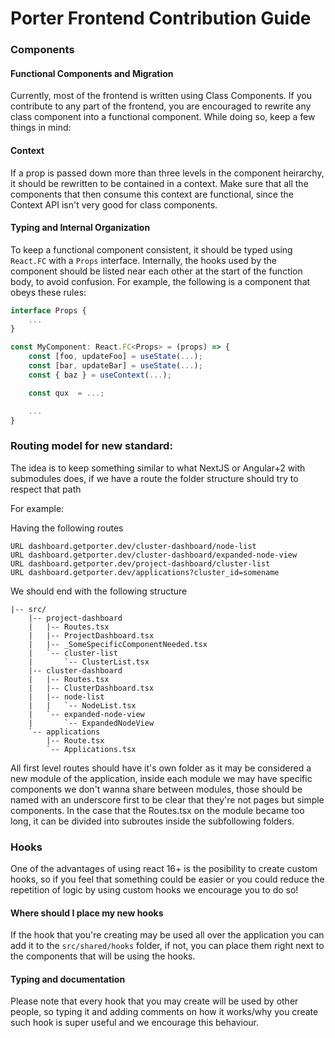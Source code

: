 # Porter Frontend Contribution Guide

### Components

#### Functional Components and Migration

Currently, most of the frontend is written using Class Components. If you contribute to any part of the frontend, you are encouraged to rewrite any class component into a functional component. While doing so, keep a few things in mind:

#### Context

If a prop is passed down more than three levels in the component heirarchy, it should be rewritten to be contained in a context. Make sure that all the components that then consume this context are functional, since the Context API isn't very good for class components.

#### Typing and Internal Organization

To keep a functional component consistent, it should be typed using `React.FC` with a `Props` interface. Internally, the hooks used by the component should be listed near each other at the start of the function body, to avoid confusion. For example, the following is a component that obeys these rules:

```typescript
interface Props {
    ...
}

const MyComponent: React.FC<Props> = (props) => {
    const [foo, updateFoo] = useState(...);
    const [bar, updateBar] = useState(...);
    const { baz } = useContext(...);

    const qux  = ...;

    ...
}
```

### Routing model for new standard:

The idea is to keep something similar to what NextJS or Angular+2 with submodules does, if we have a route the folder structure should try to respect that path

For example:

Having the following routes

```
URL dashboard.getporter.dev/cluster-dashboard/node-list
URL dashboard.getporter.dev/cluster-dashboard/expanded-node-view
URL dashboard.getporter.dev/project-dashboard/cluster-list
URL dashboard.getporter.dev/applications?cluster_id=somename
```

We should end with the following structure

```
|-- src/
    |-- project-dashboard
 	|	|-- Routes.tsx
    |   |-- ProjectDashboard.tsx
 	|	|-- _SomeSpecificComponentNeeded.tsx
 	|	`-- cluster-list
 	|		`-- ClusterList.tsx
    |-- cluster-dashboard
 	|	|-- Routes.tsx
 	|	|-- ClusterDashboard.tsx
 	|	|-- node-list
 	|	|	`-- NodeList.tsx
 	|	`-- expanded-node-view
 	|		`-- ExpandedNodeView
    `-- applications
        |-- Route.tsx
        `-- Applications.tsx
```

All first level routes should have it's own folder as it may be considered a new module of the application, inside each module we may have specific components we don't wanna share between modules, those should be named with an underscore first to be clear that they're not pages but simple components.
In the case that the Routes.tsx on the module became too long, it can be divided into subroutes inside the subfollowing folders.

### Hooks

One of the advantages of using react 16+ is the posibility to create custom hooks, so if you feel that something could be easier or you could reduce the repetition of logic by using custom hooks we encourage you to do so!

#### Where should I place my new hooks

If the hook that you're creating may be used all over the application you can add it to the `src/shared/hooks` folder, if not, you can place them right next to the components that will be using the hooks.

#### Typing and documentation

Please note that every hook that you may create will be used by other people, so typing it and adding comments on how it works/why you create such hook is super useful and we encourage this behaviour.

